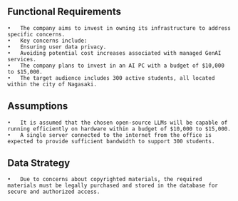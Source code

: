 ## Functional Requirements
	•	The company aims to invest in owning its infrastructure to address specific concerns.
	•	Key concerns include:
	•	Ensuring user data privacy.
	•	Avoiding potential cost increases associated with managed GenAI services.
	•	The company plans to invest in an AI PC with a budget of $10,000 to $15,000.
	•	The target audience includes 300 active students, all located within the city of Nagasaki.

## Assumptions
	•	It is assumed that the chosen open-source LLMs will be capable of running efficiently on hardware within a budget of $10,000 to $15,000.
	•	A single server connected to the internet from the office is expected to provide sufficient bandwidth to support 300 students.

## Data Strategy
	•	Due to concerns about copyrighted materials, the required materials must be legally purchased and stored in the database for secure and authorized access.